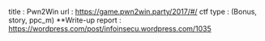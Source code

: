 title : Pwn2Win
url : https://game.pwn2win.party/2017/#/ 
ctf type : (Bonus, story, ppc_m)
**Write-up report : https://wordpress.com/post/infoinsecu.wordpress.com/1035
